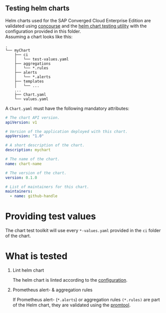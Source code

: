 Testing helm charts
-------------------

Helm charts used for the SAP Converged Cloud Enterprise Edition are validated using [concourse](https://concourse-ci.org) and the [helm chart testing utility](https://github.com/helm/chart-testing) with the configuration provided in this folder.  
Assuming a chart looks like this:
```
.
└── myChart
    ├── ci
    │   └── test-values.yaml
    ├── aggregations
    │   └── *.rules
    ├── alerts
    │   └── *.alerts
    ├── templates
    │   └── ...
    ...
    ├── Chart.yaml
    └── values.yaml
```

A `Chart.yaml` must have the following mandatory attributes:
```yaml
# The chart API version. 
apiVersion: v1

# Version of the application deployed with this chart.
appVersion: "1.0"

# A short description of the chart.
description: mychart

# The name of the chart.
name: chart-name

# The version of the chart.
version: 0.1.0

# List of maintainers for this chart.
maintainers:
  - name: github-handle
```

# Providing test values

The chart test toolkit will use every `*-values.yaml` provided in the `ci` folder of the chart.  

# What is tested

1. Lint helm chart
    
    The helm chart is linted according to the [configuration](config.yaml).

2. Prometheus alert- & aggregation rules

    If Prometheus alert- (`*.alerts`) or aggregation rules `(*.rules)` are part of the Helm chart, they are validated using the [promtool](https://prometheus.io/docs/prometheus/latest/configuration/recording_rules/#syntax-checking-rules).

